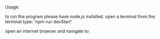 Usage:

to run the program please have node.js installed.
open a terminal
from the terminal type: 'npm run devStart'

open an internet browser and navigate to: 
